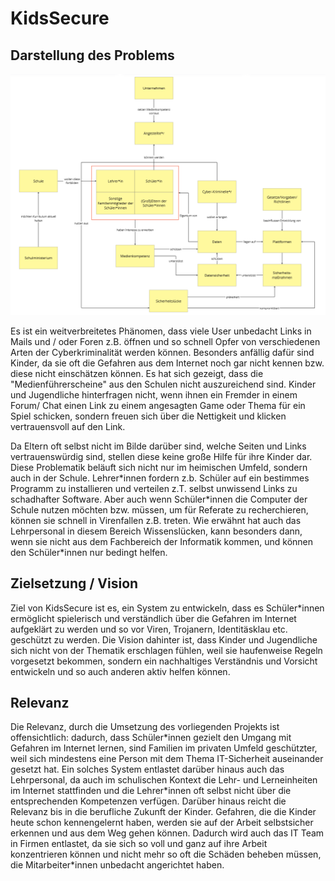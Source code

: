 # KidsSecure
## Darstellung des Problems
<img src="https://raw.githubusercontent.com/AnoukMartinez/EP_WS23_Ganz_Khamkaew_Martinez/main/Artefakte/domaenenmodell_v3.png">

Es ist ein weitverbreitetes Phänomen, dass viele User unbedacht Links in Mails und / oder Foren z.B. öffnen und so schnell Opfer von verschiedenen Arten der Cyberkriminalität werden können. Besonders anfällig dafür sind Kinder, da sie oft die Gefahren aus dem Internet noch gar nicht kennen bzw. diese nicht einschätzen können. Es hat sich gezeigt, dass die "Medienführerscheine" aus den Schulen nicht auszureichend sind. Kinder und Jugendliche hinterfragen nicht, wenn ihnen ein Fremder in einem Forum/ Chat einen Link zu einem angesagten Game oder Thema für ein Spiel schicken, sondern freuen sich über die Nettigkeit und klicken vertrauensvoll auf den Link. 

Da Eltern oft selbst nicht im Bilde darüber sind, welche Seiten und Links vertrauenswürdig sind, stellen diese keine große Hilfe für ihre Kinder dar. Diese Problematik beläuft sich nicht nur im heimischen Umfeld, sondern auch in der Schule. Lehrer\*innen fordern z.b. Schüler auf ein bestimmes Programm zu installieren und verteilen z.T. selbst unwissend Links zu schadhafter Software. Aber auch wenn Schüler\*innen die Computer der Schule nutzen möchten bzw. müssen, um für Referate zu recherchieren, können sie schnell in Virenfallen z.B. treten. Wie erwähnt hat auch das Lehrpersonal in diesem Bereich Wissenslücken, kann besonders dann, wenn sie nicht aus dem Fachbereich der Informatik kommen, und können den Schüler\*innen nur bedingt helfen. 

## Zielsetzung / Vision
Ziel von KidsSecure ist es, ein System zu entwickeln, dass es Schüler\*innen ermöglicht spielerisch und verständlich über die Gefahren im Internet aufgeklärt zu werden und so vor Viren, Trojanern, Identitäsklau etc. geschützt zu werden. Die Vision dahinter ist, dass Kinder und Jugendliche sich nicht von der Thematik erschlagen fühlen, weil sie haufenweise Regeln vorgesetzt bekommen, sondern ein nachhaltiges Verständnis und Vorsicht entwickeln und so auch anderen aktiv helfen können. 

## Relevanz
Die Relevanz, durch die Umsetzung des vorliegenden Projekts ist offensichtlich: dadurch, dass Schüler\*innen gezielt den Umgang mit Gefahren im Internet lernen, sind Familien im privaten Umfeld geschützter, weil sich mindestens eine Person mit dem Thema IT-Sicherheit auseinander gesetzt hat. Ein solches System entlastet darüber hinaus auch das Lehrpersonal, da auch im schulischen Kontext die Lehr- und Lerneinheiten im Internet stattfinden und die Lehrer\*innen oft selbst nicht über die entsprechenden Kompetenzen verfügen. 
Darüber hinaus reicht die Relevanz bis in die berufliche Zukunft der Kinder. Gefahren, die die Kinder heute schon kennengelernt haben, werden sie auf der Arbeit selbstsicher erkennen und aus dem Weg gehen können. Dadurch wird auch das IT Team in Firmen entlastet, da sie sich so voll und ganz auf ihre Arbeit konzentrieren können und nicht mehr so oft die Schäden beheben müssen, die Mitarbeiter\*innen unbedacht angerichtet haben. 

